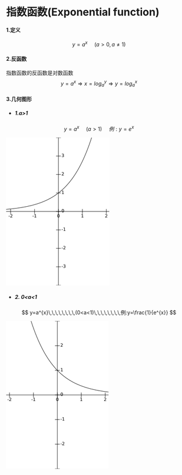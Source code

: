 # 指数函数(Exponential function)

####  1.定义
$$
y=a^{x}\,\,\,\,\,\,\,\,(a>0,a\neq 1)
$$

#### 2.反函数

指数函数的反函数是对数函数
$$
y=a^{x} \Rightarrow x={log_{a}}^{y}\Rightarrow y={log_{a}}^{x}
$$


#### 3.几何图形

* ##### 1.a>1
$$
y=a^{x}\,\,\,\,\,\,\,\,(a>1)\,\,\,\,\,\,\,\,例:y=e^{x}
$$

![a>1](./pic_exponential/ex.png)

* ##### 2. 0<a<1
$$
y=a^{x}\,\,\,\,\,\,\,\,(0<a<1)\,\,\,\,\,\,\,\,例:y=\frac{1}{e^{x}}
$$

![0<a<1](./pic_exponential/1withe.png)


